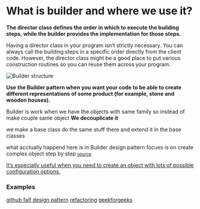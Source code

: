 #  What is builder and where we use it?


**The director class defines the order in which to execute the building steps, while the builder provides the implementation for those steps.**

Having a director class in your program isn’t strictly necessary. You can always call the building steps in a specific order directly from the client code. However, the director class might be a good place to put various construction routines so you can reuse them across your program.

![Builder structure](https://refactoring.guru/images/patterns/diagrams/builder/structure.png?id=fe9e23559923ea0657aa")

**Use the Builder pattern when you want your code to be able to create different representations of some product (for example, stone and wooden houses).**

Builder is work when we have the objects with same family so instead of make couple same object 
**We decouplicate it**

we make a base class do the same stuff there and extend it in the base classes

what acctually happend here is in Builder design pattern focues is on create complex object step by step  <small>[source](https://stackoverflow.com/a/757773/9651641)</small>

[It’s especially useful when you need to create an object with lots of possible configuration options.](https://refactoring.guru/design-patterns/builder/python/example)

### Examples

[github faif design pattern](https://github.com/faif/python-patterns/blob/master/patterns/creational/builder.py)
[refactoring](https://refactoring.guru/design-patterns/builder/python/example#example-0--main-py)
[geekforgeeks](https://www.geeksforgeeks.org/builder-method-python-design-patterns/)